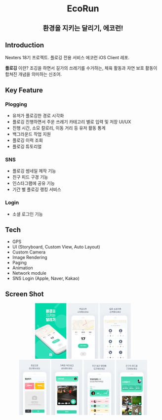 <div align="center">
  <h1>
    EcoRun
  </h1>
  <h2>
    환경을 지키는 달리기, 에코런!
  </h2>
</div>

## Introduction

Nexters 18기 프로젝트.
플로깅 전용 서비스 에코런 iOS Client 레포.

**플로깅** 이란?
조깅을 하면서 길가의 쓰레기를 수거하는, 체육 활동과 자연 보호 활동이 합쳐진 개념을 의미하는 신조어.



## Key Feature

### Plogging

* 유저가 플로깅한 경로 시각화
* 플로깅 진행하면서 주운 쓰레기 카테고리 별로 입력 및 저장 UI/UX
* 진행 시간, 소모 칼로리, 이동 거리 등 유저 활동 통계
* 백그라운드 작업 지원
* 플로깅 이력 조회
* 플로깅 튜토리얼

### SNS

* 플로깅 썸네일 제작 기능
* 친구 피드 구경 기능
* 인스타그램에 공유 기능
* 기간 별 플로깅 랭킹 서비스

### Login

* 소셜 로그인 기능 



## Tech

- GPS
- UI (Storyboard, Custom View, Auto Layout)
- Custom Camera
- Image Rendering
- Paging
- Animation
- Network module
- SNS Login (Apple, Naver, Kakao)



## Screen Shot



<div align="center">
  <div>
      <img src="./image/1.png" width="20%"/>
    	<img src="./image/2.png" width="20%"/>
    	<img src="./image/3.png" width="20%"/>
  </div>



  <div align="center">
      <img src="./image/4.png" width="20%"/>
    	<img src="./image/5.png" width="20%"/>
    	<img src="./image/6.png" width="20%"/>
      <img src="./image/7.png" width="20%"/>
  </div>





